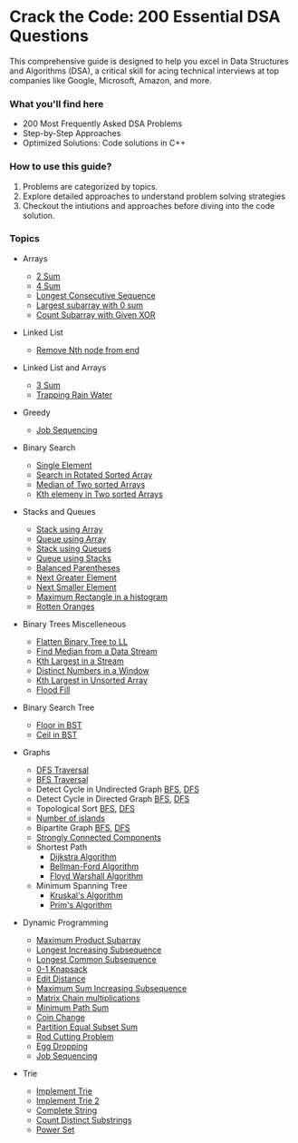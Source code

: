 # Crack the Code: 200 Essential DSA Questions


This comprehensive guide is designed to help you excel in Data Structures and Algorithms (DSA), a critical skill for acing technical interviews at top companies like Google, Microsoft, Amazon, and more.

### What you'll find here
 - 200 Most Frequently Asked DSA Problems
 - Step-by-Step Approaches
 - Optimized Solutions: Code solutions in C++
  
### How to use this guide?

1. Problems are categorized by topics.
2. Explore detailed approaches to understand problem solving strategies
3. Checkout the intiutions and approaches before diving into the code solution.

              

### Topics

- Arrays
  - [2 Sum](./Arrays/19-2-sum.md)
  - [4 Sum](./Arrays/20-4-sum.md)
  - [Longest Consecutive Sequence](./Arrays/21-longest-consecutive-sequence.md)
  - [Largest subarray with 0 sum](./Arrays/22-largest-subarray-with-sum-zero.md)
  - [Count Subarray with Given XOR](./Arrays/23-number-of-subarrays-with-given-xor.md)

- Linked List
  - [Remove Nth node from end](./linkedList/04-remove-nth-node-from-end.md)

- Linked List and Arrays
  - [3 Sum](./LinkedListAndArrays/03-3-sum.md)
  - [Trapping Rain Water](./LinkedListAndArrays/04-trapping-rain-water.md)

- Greedy
  - [Job Sequencing](./greedy/03-job-sequencing.md)
  
- Binary Search
  - [Single Element](./binarySearch/03-element-appearing-once.md)
  - [Search in Rotated Sorted Array](./binarySearch/04-search-in-rotated-sorted-array.md)
  - [Median of Two sorted Arrays](./binarySearch/05-median-of-two-sorted-arrays.md)
  - [Kth elemeny in Two sorted Arrays](./binarySearch/06-kth-element-in-two-sorted-arrays.md)

- Stacks and Queues
  - [Stack using Array](./stacksAndQueues/01-stack-using-array.md)
  - [Queue using Array](./stacksAndQueues/02-queue-using-array.md)
  - [Stack using Queues](./stacksAndQueues/03-stack-using-queues.md)
  - [Queue using Stacks](./stacksAndQueues/04-queue-using-stacks.md)
  - [Balanced Parentheses](./stacksAndQueues/05-balanced-parenthesis.md)
  - [Next Greater Element](./stacksAndQueues/06-next-greater-element.md)
  - [Next Smaller Element](./stacksAndQueues/08-next-smaller-element.md)
  - [Maximum Rectangle in a histogram](./stacksAndQueues/11-maximum-rectangle-in-histogram.md)
  - [Rotten Oranges](./stacksAndQueues/14-rotten-oranges.md)

- Binary Trees Miscelleneous
  - [Flatten Binary Tree to LL](./binaryTreesMisc/01-binary-tree-to-linkedlist.md)
  - [Find Median from a Data Stream](./binaryTreesMisc/02-find-median-in-stream.md)
  - [Kth Largest in a Stream](./binaryTreesMisc/03-kth-largest-in-stream.md)
  - [Distinct Numbers in a Window](./binaryTreesMisc/04-distinct-numbers-in-window.md)
  - [Kth Largest in Unsorted Array](./binaryTreesMisc/05-kth-largest-in-unsorted-array.md)
  - [Flood Fill](./binaryTreesMisc/06-flood-fill.md)

- Binary Search Tree
  - [Floor in BST](./binarySearchTree/08-floor-in-BST.md)
  - [Ceil in BST](./binarySearchTree/09-ceil-in-bst.md)

- Graphs
  - [DFS Traversal](./Graphs/01-dfs-traversal.md)  
  - [BFS Traversal](./Graphs/02-bfs-traversal.md)
  - Detect Cycle in Undirected Graph
  [BFS](./Graphs/03-detect-cycle-in-undirection-graph-bfs.md), [DFS](./Graphs/04-detect-cycle-in-undirection-graph-dfs.md)
  - Detect Cycle in Directed Graph
  [BFS](./Graphs/06-detect-cycle-in-directed-graph-bfs.md), [DFS](./Graphs/05-detect-cycle-in-directed-graph-dfs.md)
  - Topological Sort [BFS](./Graphs/07-topological-sort-bfs.md), [DFS](./Graphs/08-topological-sort-dfs.md)
  - [Number of islands](./Graphs/09-number-of-islands.md)
  - Bipartite Graph [BFS](./Graphs/10-bipartite-graph), [DFS](./Graphs/11-bipartite-graph)
  - [Strongly Connected Components](./Graphs/12-strongly-connected-components.md)
  - Shortest Path
    - [Dijkstra Algorithm](./Graphs/13-dijkstra-algo.md)
    - [Bellman-Ford Algorithm](./Graphs/14-bellman-ford.md)
    - [Floyd Warshall Algorithm](./Graphs/15-floyd-warshall.md)
  - Minimum Spanning Tree
    - [Kruskal's Algorithm](./Graphs/16-kruskal-mst.md)
    - [Prim's Algorithm](./Graphs/17-prim-mst.md)
  

- Dynamic Programming
  - [Maximum Product Subarray](./dynamic-programming/01-maximum-product-subarray.md)
  - [Longest Increasing Subsequence](./dynamic-programming/02-longest-increasing-subsequence.md)
  - [Longest Common Subsequence](./dynamic-programming/03-longest-common-subsequence.md)
  - [0-1 Knapsack](./dynamic-programming/04-0-1-knapsack.md)
  - [Edit Distance](./dynamic-programming/05-edit-distance.md)
  - [Maximum Sum Increasing Subsequence](./dynamic-programming/06-maximum-sum-increasing-subsequence.md)
  - [Matrix Chain multiplications](./dynamic-programming/07-matrix-chain-multiplication.md)
  - [Minimum Path Sum](./dynamic-programming/08-minimum-path-sum.md)
  - [Coin Change](./dynamic-programming/09-coin-change.md)
  - [Partition Equal Subset Sum](./dynamic-programming/10-partition-equal-subset-sum.md)
  - [Rod Cutting Problem](./dynamic-programming/11-minimum-cost-to-cut-the-stick.md)
  - [Egg Dropping](./dynamic-programming/12-egg-dropping.md)
  - [Job Sequencing](./dynamic-programming/15-job-sequencing.md)

- Trie
  - [Implement Trie](./trie/01-implement-trie.md)
  - [Implement Trie 2](./trie/02-implement-trie-ii.md)
  - [Complete String](./trie/03-complete-string.md)
  - [Count Distinct Substrings](./trie/04-distinct-substrings-in-string.md)
  - [Power Set](./trie/05-power-set.md)
